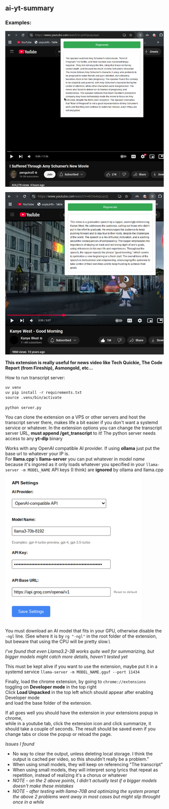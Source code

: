 ## ai-yt-summary

### Examples:
![penguinz0 random video summarized](https://github.com/lesacar/ai-yt-summary/blob/main/res/1.png)

![kanye west song summarized](https://github.com/lesacar/ai-yt-summary/blob/main/res/2.png)

**This extension is really useful for news video like Tech Quickie, The Code Report (from Fireship), Asmongold, etc...**

How to run transcript server:
```
uv venv
uv pip install -r requirements.txt
source .venv/bin/activate

python server.py
```

You can clone the extension on a VPS or other servers and host the transcript server there, makes life a bit easier if you don't want a systemd service or whatever. In the extension options you can change the transcript server URL, **must append /get_transcript** to it!
The python server needs access to any **yt-dlp** binary

Works with any OpenAI compatible AI provider. If using **ollama** just put the base url to whatever your IP is.\
For **llama.cpp**'s **llama-server** you can put whatever in *model name* because it's ingored as it only loads whatever you specified in your ```llama-server -m MODEL_NAME```
API keys (I think) are **ignored** by ollama and llama.cpp

![groq api example](https://github.com/lesacar/ai-yt-summary/blob/main/res/3.png)


You must download an AI model that fits in your GPU, otherwise disable the ```-ngl``` line. (See where it is by ```rg "-ngl"``` in the root folder of the extension, but beware that using the CPU will be pretty slow.\

*I've found that even Llama3.2-3B works quite well for summarizing, but bigger models might catch more details, haven't tested yet*

This must be kept alive if you want to use the extension, maybe put it in a systemd service
```llama-server -m MODEL_NAME.gguf --port 11434```

Finally, load the chrome extension, by going to ```chrome://extensions```\
toggling on **Developer mode** in the top right\
Click **Load Unpacked** in the top left which should appear after enabling Developer mode\
and load the base folder of the extension.

If all goes well you should have the extension in your extensions popup in chrome,\
while in a youtube tab, click the extension icon and click summarize, it should take a couple of seconds. The result should be saved even if you change tabs or close the popup or reload the page.


*Issues I found*
- No way to clear the output, unless deleting local storage. I think the output is cached per video, so this shouldn't really be a problem."
- When using small models, they will keep on referencing "The transcript"
- When using small models, they will interpret song lyrics that repeat as repetition, instead of realizing it's a chorus or whatever
- *NOTE - on the 2 above points, I didn't actually test if a bigger models doesn't make these mistakes*
- *NOTE - after testing with llama-70B and optimizing the system prompt the above 2 problems went away in most cases but might slip throught once in a while*

